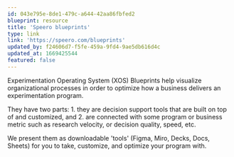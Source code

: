 ```yaml
---
id: 043e795e-8de1-479c-a644-42aa86fbfed2
blueprint: resource
title: 'Speero blueprints'
type: link
link: 'https://speero.com/blueprints'
updated_by: f24606d7-f5fe-459a-9fd4-9ae5db616d4c
updated_at: 1669425544
featured: false
---
```

Experimentation Operating System (XOS) Blueprints help visualize organizational processes in order to optimize how a business delivers an experimentation program.

They have two parts: 1. they are decision support tools that are built on top of and customized, and 2. are connected with some program or business metric such as research velocity, or decision quality, speed, etc.

We present them as downloadable 'tools' (Figma, Miro, Decks, Docs, Sheets) for you to take, customize, and optimize your program with.